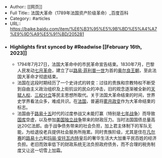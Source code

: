 - Author:: [[网页]]
- Full Title:: 法国大革命（1789年法国资产阶级革命）_百度百科
- Category:: #articles
- URL:: https://baike.baidu.com/item/%E6%B3%95%E5%9B%BD%E5%A4%A7%E9%9D%A9%E5%91%BD/205281
- ### Highlights first synced by #Readwise [[February 16th, 2023]]
    - 1794年7月27日，法国大革命中的市民革命宣告结束。1830年7月，巴黎人民发动[七月革命](/item/%E4%B8%83%E6%9C%88%E9%9D%A9%E5%91%BD/3978777?fromModule=lemma_inlink)，建立了以[路易·菲利普一世](/item/%E8%B7%AF%E6%98%93%C2%B7%E8%8F%B2%E5%88%A9%E6%99%AE%E4%B8%80%E4%B8%96/22825292?fromModule=lemma_inlink)为首的[奥尔良王朝](/item/%E5%A5%A5%E5%B0%94%E8%89%AF%E7%8E%8B%E6%9C%9D/8556237?fromModule=lemma_inlink)，至此法国大革命才彻底结束。
    - 法国在这段时期经历了一个史诗式的转变：过往的贵族和宗教特权不断受到自由主义政治组织及上街抗议的民众的冲击，旧的观念逐渐被全新的[天赋人权](/item/%E5%A4%A9%E8%B5%8B%E4%BA%BA%E6%9D%83/6173913?fromModule=lemma_inlink)、[三权分立](/item/%E4%B8%89%E6%9D%83%E5%88%86%E7%AB%8B/822252?fromModule=lemma_inlink)等民主思想所取代。关于法国大革命结束的时间，世界史学界看法众多，难成共识。在[法国](/item/%E6%B3%95%E5%9B%BD/1173384?fromModule=lemma_inlink)，普遍将[雾月政变](/item/%E9%9B%BE%E6%9C%88%E6%94%BF%E5%8F%98/1096263?fromModule=lemma_inlink)作为大革命结束的标志。
    - 法国由于[路易十五](/item/%E8%B7%AF%E6%98%93%E5%8D%81%E4%BA%94/3799788?fromModule=lemma_inlink)时代的过度参战又未能打赢（特别是[七年战争](/item/%E4%B8%83%E5%B9%B4%E6%88%98%E4%BA%89?fromModule=lemma_inlink)）而导致[国库](/item/%E5%9B%BD%E5%BA%93?fromModule=lemma_inlink)空虚，以及参加[美国独立战争](/item/%E7%BE%8E%E5%9B%BD%E7%8B%AC%E7%AB%8B%E6%88%98%E4%BA%89?fromModule=lemma_inlink)带来的财政压力。当时法国国债总量高达20亿法郎。由于战争债务带来的社会负担，加上君主体制下的军队无能，为给退役老兵提供社会服务所拖累。同时贵族阶级，尤其是住在[凡尔赛](/item/%E5%87%A1%E5%B0%94%E8%B5%9B?fromModule=lemma_inlink)的[路易十六](/item/%E8%B7%AF%E6%98%93%E5%8D%81%E5%85%AD?fromModule=lemma_inlink)和[玛丽·安托瓦内特](/item/%E7%8E%9B%E4%B8%BD%C2%B7%E5%AE%89%E6%89%98%E7%93%A6%E5%86%85%E7%89%B9?fromModule=lemma_inlink)皇后的奢华生活大大加重平民百姓的经济负担。老旧而效率低下的财政系统无法负担政府债务，而不合理的税务制度又让这一切雪上加霜。
